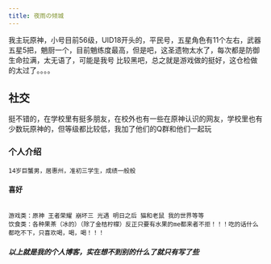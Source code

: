 ```yaml
---
title: 夜雨の倾城
---
```

我主玩原神，小号目前56级，UID18开头的，平民号，五星角色有11个左右，武器五星5把，魈厨一个，目前魈练度最高，但是吧，这圣遗物太水了，每次都是防御生命拉满，太无语了，可能是我号
比较黑吧，总之就是游戏做的挺好，这仓检做的太过了。。。。
## 社交
挺不错的，在学校里有挺多朋友，在校外也有一些在原神认识的网友，学校里也有少数玩原神的，但等级都比较低，我加了他们的Q群和他们一起玩
### 个人介绍
```
14岁巨蟹男，居惠州，准初三学生，成绩一般般
``` 
#### 喜好
```

游戏类：原神 王者荣耀 崩坏三 光遇 明日之后 猫和老鼠 我的世界等等
饮食类：各种果茶（冰的）（除了金桔柠檬）反正只要有水果的me都来者不拒！！！吃的话什么都吃不下，只喜欢喝，喝，喝！！！
```
##### 以上就是我的个人博客，实在想不到别的什么了就只有写了些

